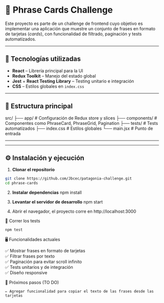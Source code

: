 # 📜 Phrase Cards Challenge

Este proyecto es parte de un challenge de frontend cuyo objetivo es implementar una aplicación que muestre un conjunto de frases en formato de tarjetas (*cards*), con funcionalidad de filtrado, paginación y tests automatizados.

---

## 🚀 Tecnologías utilizadas

- **React** – Librería principal para la UI  
- **Redux Toolkit** – Manejo del estado global  
- **Jest** + **React Testing Library** – Testing unitario e integración  
- **CSS** – Estilos globales en `index.css`  

---

## 📂 Estructura principal

src/
├── app/ # Configuración de Redux store y slices
├── components/ # Componentes como PhraseCard, PhraseGrid, Pagination
├── tests/ # Tests automatizados
├── index.css # Estilos globales
└── main.jsx # Punto de entrada

---


---

## ⚙️ Instalación y ejecución

1. **Clonar el repositorio**

```bash
git clone https://github.com/Jbcec/patagonia-challenge.git
cd phrase-cards
```

2. **Instalar dependencias**
npm install

3. **Levantar el servidor de desarrollo**
npm start

4. Abrir el navegador, el proyecto corre en  http://localhost:3000


🧪 Correr los tests

```bash
npm test
```

🖥️ Funcionalidades actuales

✅ Mostrar frases en formato de tarjetas<br>
✅ Filtrar frases por texto<br>
✅ Paginación para evitar scroll infinito<br>
✅ Tests unitarios y de integración<br>
✅ Diseño responsive<br>


📌 Próximos pasos (TO DO)

    ✏️ Agregar funcionalidad para copiar el texto de las frases desde las tarjetas

